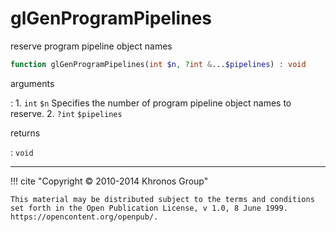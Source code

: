 # glGenProgramPipelines
reserve program pipeline object names

```php
function glGenProgramPipelines(int $n, ?int &...$pipelines) : void
```

arguments

:    1. `int` `$n` Specifies the number of program pipeline object names to
    reserve.
    2. `?int` `$pipelines` 

returns

:    `void` 

---
     

!!! cite "Copyright © 2010-2014 Khronos Group"

    This material may be distributed subject to the terms and conditions set forth in the Open Publication License, v 1.0, 8 June 1999. https://opencontent.org/openpub/.